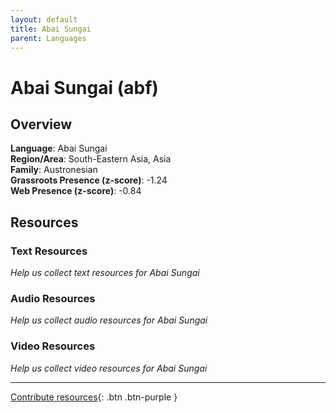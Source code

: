 ```yaml
---
layout: default
title: Abai Sungai
parent: Languages
---
```


# Abai Sungai (abf)

## Overview

**Language**: Abai Sungai  
**Region/Area**: South-Eastern Asia, Asia  
**Family**: Austronesian  
**Grassroots Presence (z-score)**: -1.24  
**Web Presence (z-score)**: -0.84  

## Resources

### Text Resources
*Help us collect text resources for Abai Sungai*

### Audio Resources
*Help us collect audio resources for Abai Sungai*

### Video Resources
*Help us collect video resources for Abai Sungai*

---

[Contribute resources](https://forms.office.com/e/1SfLJx3u1r){: .btn .btn-purple }
